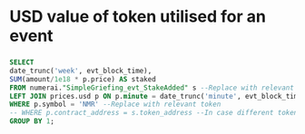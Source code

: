 # USD value of token utilised for an event

### &#x20;<a href="#usd-value-of-token-utilised-for-an-event" id="usd-value-of-token-utilised-for-an-event"></a>

```sql
SELECT
date_trunc('week', evt_block_time),
SUM(amount/1e18 * p.price) AS staked
FROM numerai."SimpleGriefing_evt_StakeAdded" s --Replace with relevant event
LEFT JOIN prices.usd p ON p.minute = date_trunc('minute', evt_block_time)
WHERE p.symbol = 'NMR' --Replace with relevant token
-- WHERE p.contract_address = s.token_address --In case different tokens
GROUP BY 1;
```

